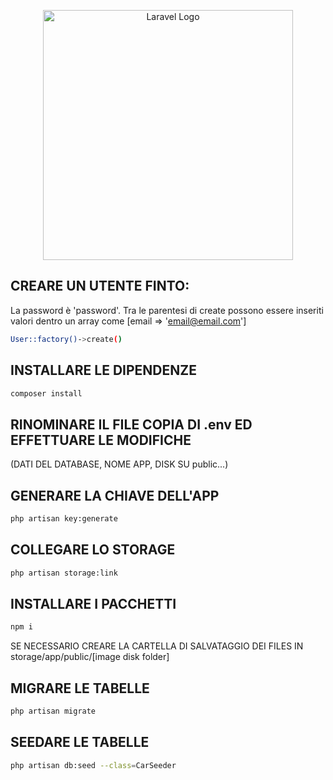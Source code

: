 <p align="center"><a href="https://laravel.com" target="_blank"><img src="https://raw.githubusercontent.com/laravel/art/master/logo-lockup/5%20SVG/2%20CMYK/1%20Full%20Color/laravel-logolockup-cmyk-red.svg" width="400" alt="Laravel Logo"></a></p>

## CREARE UN UTENTE FINTO:

La password è 'password'. Tra le parentesi di create possono essere inseriti valori dentro un array come [email => 'email@email.com']
```bash
User::factory()->create()
```
## INSTALLARE LE DIPENDENZE
```bash
composer install
```

## RINOMINARE IL FILE COPIA DI .env ED EFFETTUARE LE MODIFICHE

(DATI DEL DATABASE, NOME APP, DISK SU public...)

## GENERARE LA CHIAVE DELL'APP
```bash
php artisan key:generate
```

## COLLEGARE LO STORAGE
```bash
php artisan storage:link
```

## INSTALLARE I PACCHETTI
```bash
npm i
```

SE NECESSARIO CREARE LA CARTELLA DI SALVATAGGIO DEI FILES IN storage/app/public/[image disk folder]

## MIGRARE LE TABELLE
```bash
php artisan migrate
```

## SEEDARE LE TABELLE
```bash
php artisan db:seed --class=CarSeeder
```
